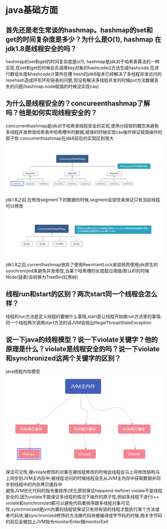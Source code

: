 # java基础方面
## 首先还是老生常谈的hashmap。hashmap的set和get的时间复杂度是多少？为什么是O(1), hashmap 在jdk1.8是线程安全的吗？

hashmap的set和get的时间复杂度是o(1), hashmap是jdk对于哈希表算法的一种实现,在set和get的时候会先调用key对象的hashcode()方法生成hashcode,在进行数组长度&hashcode计算所在槽
hash的jdk8版本已经解决了多线程并发访问的resehash造成环形环形链表的问题,但没有解决多线程并发的时候put方法数据丢失的问题(hashmap.node赋值的时候没实现cas)

## 为什么是线程安全的？concureenthashmap了解吗？他是如何实现线程安全的？
concurrenthashmap是jdk对于哈希表线程安全的实现,使用分段锁的概念来避免多线程并发修改哈希表中哈希槽中的数据,赋值的时候实现cas操作保证赋值操作的原子性 
concurrenthashmap在jdk8前后的实现区别很大
![1.8之前的实现](./interview/17concurrenthashmap.PNG "1.8之前的实现")
jdk1.8之前,在修改segment下的数据的时候,segment会锁住来保证只有当前线程可以修改
![1.8之后的实现](./interview/18concurrenthashmap.PNG "1.8之后的实现")
jdk1.8之后,currenthashmap放弃了使用ReentrantLock来锁转而使用jdk原生的synchronized来避免并发修改,当某个哈希槽的长度超过阈值(默认8)的时候Node(链表)会转换为TreeBin(红黑树)

## 线程run和start的区别？两次start同一个线程会怎么样？
线程的run方法是定义线程的要做什么事情,start是让线程开始做run方法里的事情;同一个线程两次调用start方法的话JVM会抛出IllegalThreadStateException

## 说一下java的线程模型？说一下violate关键字？他的原理是什么？violate是线程安全的吗？说一下violate和synchronized这两个关键字的区别？
java线程内存模型
![Java线程内存模型](./interview/threadmodle.PNG "java线程内存模型")
保证可见性,被violate修饰的对象在被线程修改的时候会线程会马上将修改结构马上同步到JVM主内存中,被线程访问的时候线程会先从JVM主内存中获取数据并同步到线程中的内存拷贝缓存中  
避免JVM优化代码的指令重排序(优化原则保证happend-before)
violate不是线程安全的,因为violate不能保证多线程的情况下操作的原子性,例如多线程下进行i++  
violate和synchronized都可以避免代码重排序跟多线程对象可见性,synchronized是jvm内置的线程锁保证只有持有锁的线程才能执行某个方法或者代码块,被synchronized修饰的方法跟代码块被编译成字节码的时候,相关字节码的前后会被加上JVM指令monitorEnter跟monitorExit